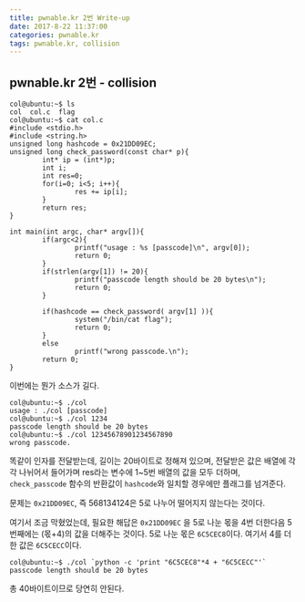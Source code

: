 ```yaml
---
title: pwnable.kr 2번 Write-up
date: 2017-8-22 11:37:00
categories: pwnable.kr
tags: pwnable.kr, collision
---
```


## pwnable.kr 2번 - collision

    col@ubuntu:~$ ls
    col  col.c  flag
    col@ubuntu:~$ cat col.c
    #include <stdio.h>
    #include <string.h>
    unsigned long hashcode = 0x21DD09EC;
    unsigned long check_password(const char* p){
            int* ip = (int*)p;
            int i;
            int res=0;
            for(i=0; i<5; i++){
                    res += ip[i];
            }
            return res;
    }
    
    int main(int argc, char* argv[]){
            if(argc<2){
                    printf("usage : %s [passcode]\n", argv[0]);
                    return 0;
            }
            if(strlen(argv[1]) != 20){
                    printf("passcode length should be 20 bytes\n");
                    return 0;
            }
    
            if(hashcode == check_password( argv[1] )){
                    system("/bin/cat flag");
                    return 0;
            }
            else
                    printf("wrong passcode.\n");
            return 0;
    }

이번에는 뭔가 소스가 길다.

    col@ubuntu:~$ ./col
    usage : ./col [passcode]
    col@ubuntu:~$ ./col 1234
    passcode length should be 20 bytes
    col@ubuntu:~$ ./col 12345678901234567890
    wrong passcode.

똑같이 인자를 전달받는데, 길이는 20바이트로 정해져 있으며, 전달받은 값은 배열에 각각 나뉘어서 들어가며 res라는 변수에 1~5번 배열의 값을 모두 더하며, `check_passcode` 함수의 반환값이 `hashcode`와 일치할 경우에만 플래그를 넘겨준다.

문제는 `0x21DD09EC`, 즉 568134124은 5로 나누어 떨어지지 않는다는 것이다.

여기서 조금 막혔었는데, 필요한 해답은 `0x21DD09EC` 을 5로 나눈 몫을 4번 더한다음 5번째에는 (몫+4)의 값을 더해주는 것이다. 5로 나눈 몫은 `6C5CEC8`이다. 여기서 4를 더한 값은 `6C5CECC`이다. 

    col@ubuntu:~$ ./col `python -c 'print "6C5CEC8"*4 + "6C5CECC"'`
    passcode length should be 20 bytes

총 40바이트이므로 당연히 안된다.
